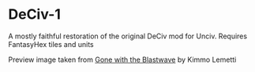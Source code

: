# DeCiv-1
A mostly faithful restoration of the original DeCiv mod for Unciv. Requires FantasyHex tiles and units

Preview image taken from [Gone with the Blastwave](http://www.blastwave-comic.com/) by Kimmo Lemetti